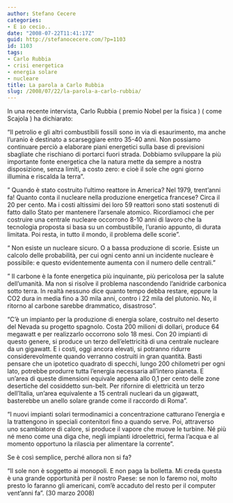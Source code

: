 ```yaml
---
author: Stefano Cecere
categories:
- E io cecio..
date: "2008-07-22T11:41:17Z"
guid: http://stefanocecere.com/?p=1103
id: 1103
tags:
- Carlo Rubbia
- crisi energetica
- energia solare
- nucleare
title: La parola a Carlo Rubbia
slug: /2008/07/22/la-parola-a-carlo-rubbia/
---
```


In una recente intervista, Carlo Rubbia ( premio Nobel per la fisica ) ( come Scajola ) ha dichiarato:

“Il petrolio e gli altri combustibili fossili sono in via di esaurimento, ma anche l’uranio è destinato a scarseggiare entro 35-40 anni. Non possiamo continuare perciò a elaborare piani energetici sulla base di previsioni sbagliate che rischiano di portarci fuori strada. Dobbiamo sviluppare la più importante fonte energetica che la natura mette da sempre a nostra disposizione, senza limiti, a costo zero: e cioè il sole che ogni giorno illumina e riscalda la terra”.

&#8221; Quando è stato costruito l’ultimo reattore in America? Nel 1979, trent’anni fa! Quanto conta il nucleare nella produzione energetica francese? Circa il 20 per cento. Ma i costi altissimi dei loro 59 reattori sono stati sostenuti di fatto dallo Stato per mantenere l’arsenale atomico. Ricordiamoci che per costruire una centrale nucleare occorrono 8-10 anni di lavoro che la tecnologia proposta si basa su un combustibile, l’uranio appunto, di durata limitata. Poi resta, in tutto il mondo, il problema delle scorie”.

“ Non esiste un nucleare sicuro. O a bassa produzione di scorie. Esiste un calcolo delle probabilità, per cui ogni cento anni un incidente nucleare è possibile: e questo evidentemente aumenta con il numero delle centrali.&#8221;

&#8221; Il carbone è la fonte energetica più inquinante, più pericolosa per la salute dell’umanità. Ma non si risolve il problema nascondendo l’anidride carbonica sotto terra. In realtà nessuno dice quanto tempo debba restare, eppure la CO2 dura in media fino a 30 mila anni, contro i 22 mila del plutonio. No, il ritorno al carbone sarebbe drammatico, disastroso”.

“C&#8217;è un impianto per la produzione di energia solare, costruito nel deserto del Nevada su progetto spagnolo. Costa 200 milioni di dollari, produce 64 megawatt e per realizzarlo occorrono solo 18 mesi. Con 20 impianti di questo genere, si produce un terzo dell’elettricità di una centrale nucleare da un gigawatt. E i costi, oggi ancora elevati, si potranno ridurre considerevolmente quando verranno costruiti in gran quantità. Basti pensare che un ipotetico quadrato di specchi, lungo 200 chilometri per ogni lato, potrebbe produrre tutta l’energia necessaria all’intero pianeta. E un’area di queste dimensioni equivale appena allo 0,1 per cento delle zone desertiche del cosiddetto sun-belt. Per rifornire di elettricità un terzo dell’Italia, un’area equivalente a 15 centrali nucleari da un gigawatt, basterebbe un anello solare grande come il raccordo di Roma”.

&#8220;I nuovi impianti solari termodinamici a concentrazione catturano l’energia e la trattengono in speciali contenitori fino a quando serve. Poi, attraverso uno scambiatore di calore, si produce il vapore che muove le turbine. Né più né meno come una diga che, negli impianti idroelettrici, ferma l’acqua e al momento opportuno la rilascia per alimentare la corrente”.

Se è così semplice, perché allora non si fa?

“Il sole non è soggetto ai monopoli. E non paga la bolletta. Mi creda questa è una grande opportunità per il nostro Paese: se non lo faremo noi, molto presto lo faranno gli americani, com’è accaduto del resto per il computer vent’anni fa”. (30 marzo 2008)